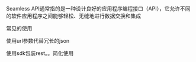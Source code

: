 Seamless API通常指的是一种设计良好的应用程序编程接口（API），它允许不同的软件应用程序之间能够轻松、无缝地进行数据交换和集成

常见的使用

使用url参数代替冗长的json

使用sdk包装rest。。简化使用




